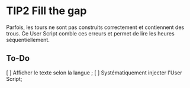 # TIP2 Fill the gap

Parfois, les tours ne sont pas construits correctement et contiennent des trous.
Ce User Script comble ces erreurs et permet de lire les heures séquentiellement.

## To-Do
[ ] Afficher le texte selon la langue ;
[ ] Systématiquement injecter l'User Script;

